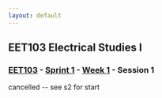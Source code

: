 ```yaml
---
layout: default
---
```


## EET103 Electrical Studies I

### [EET103](../../../) - [Sprint 1](../../) - [Week 1](../) - Session 1

cancelled -- see s2 for start

<!-- 
#### **Session 1**

- Welcome! 
- Instructor
    - Keith E. Kelly
    - kkelly@nmc.edu
    - 231-995-1312 (email is a better option)
- Course site - Canvas  
    - Visit EET 103 Site
        - nmc.edu -> myNMC -> Canvas
    - Course structure (16 weeks)
        - sprints (5)
        - weeks (3 per sprint)
        - sessions (2 per week)
        - assignments - always due by Sunday at 11:59 PM. See W01
        - test and quizzes - in class
    - Syllabus
- Sprint 1 partners
    - Introductions
        - Your name
        - Degree? Major?
        - Prior experience with electricity or electronics?
        - What are your goals for this class?
        - What other classes are you taking?
- Survey of electronics
    - [AI PROMPT] I'm considering a career as an electronics technician. Can you provide an oveview of possible industries or technologies that I should consider?
    - [AI PROMPT] Perfect! Thank you. Can you give me an idea of the annual salaries that are typical in the midwest region?
    - [AI PROMPT] How does a degree in electronics technology differ from an electronics engineering degree?
- TOUR OF FACILITIES 
    - NMC Makerspace
        - Mission
            - Zero to maker
            - Maker to maker
            - Maker to entrapreneur
        - [Schedule](https://calendar.google.com/calendar/u/0/r?cid=Y185azMydGVtNGs5ZXRsMGVqMDQ0a2s5bGV0MEBncm91cC5jYWxlbmRhci5nb29nbGUuY29t)
        - Saturdays?
    - PS157A -Other Electronics Lab

*BREAK*

- EET103 Student Kit
    - [Bill of Materials](../../../hardware_kit/EET103_kit_BOM.pdf)
    - Kit review
    
- Electronic Circuit - a first look
    - ![led circuit](led_circuit.jpg)
    - ![dc motor](motor_circuit.png)

- Our build progression
    - Schematic
    - Simulation
    - Prototyping (may use breadboard - see sprint 2)
    - Printed Circuit Board (PCB)

- Review of online text and assigned reading
    - [All About Circuits](https://www.allaboutcircuits.com/textbook/direct-current/){:target='_blank'}
    - [PDF version of text](<../../../resources/All about circuits - DC.pdf>){:target='_blank'}
    - Chapter 1 assigned

- Introduction to video camera and headset use


[![back button](../../../back_button.png)](../) -->